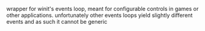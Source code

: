 wrapper for winit's events loop, meant for configurable controls in games or other applications. unfortunately other events loops yield slightly different events and as such it cannot be generic
